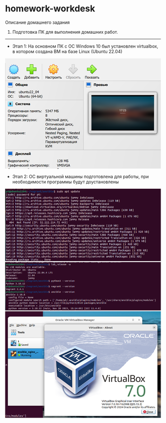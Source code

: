 # homework-workdesk
Описание домашнего задания
1. Подготовка ПК для выполнения домашних работ.

---
- Этап 1: На основном ПК с ОС Windows 10  был установлен virtualbox, в котором создана ВМ на базе Linux (Ubuntu 22.04)

![images2](./images/work_desk_1.png)

- Этап 2: OC виртуальной машины подготовлена для работы, при необходимости программы будут доустановлены

![images2](./images/work_desk_2.png)
![images2](./images/work_desk_3.png)
![images2](./images/work_desk_4.png)
